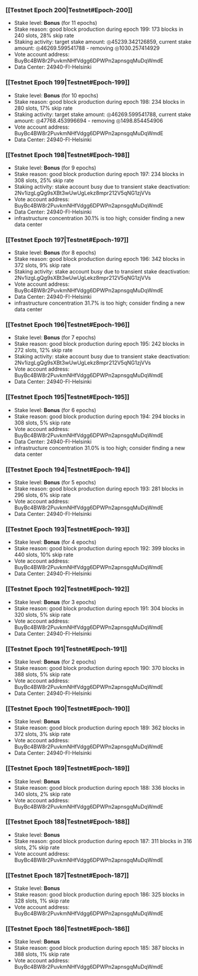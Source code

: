 ### [[Testnet Epoch 200|Testnet#Epoch-200]]
* Stake level: **Bonus** (for 11 epochs)
* Stake reason: good block production during epoch 199: 173 blocks in 240 slots, 28% skip rate
* Staking activity: target stake amount: ◎45239.342126859, current stake amount: ◎46269.599541788 - removing ◎1030.257414929
* Vote account address: BuyBc4BW8r2PuvkmNHfVdgg6DPWPn2apnsgqMuDqWmdE
* Data Center: 24940-FI-Helsinki
### [[Testnet Epoch 199|Testnet#Epoch-199]]
* Stake level: **Bonus** (for 10 epochs)
* Stake reason: good block production during epoch 198: 234 blocks in 280 slots, 17% skip rate
* Staking activity: target stake amount: ◎46269.599541788, current stake amount: ◎47768.453996694 - removing ◎1498.854454906
* Vote account address: BuyBc4BW8r2PuvkmNHfVdgg6DPWPn2apnsgqMuDqWmdE
* Data Center: 24940-FI-Helsinki
### [[Testnet Epoch 198|Testnet#Epoch-198]]
* Stake level: **Bonus** (for 9 epochs)
* Stake reason: good block production during epoch 197: 234 blocks in 308 slots, 25% skip rate
* Staking activity: stake account busy due to transient stake deactivation: 2Nv1izgLgQg9sXBt3wUwUgLekz8mpr212V5qNG1zjVVs
* Vote account address: BuyBc4BW8r2PuvkmNHfVdgg6DPWPn2apnsgqMuDqWmdE
* Data Center: 24940-FI-Helsinki
* infrastructure concentration 30.1% is too high; consider finding a new data center
### [[Testnet Epoch 197|Testnet#Epoch-197]]
* Stake level: **Bonus** (for 8 epochs)
* Stake reason: good block production during epoch 196: 342 blocks in 372 slots, 9% skip rate
* Staking activity: stake account busy due to transient stake deactivation: 2Nv1izgLgQg9sXBt3wUwUgLekz8mpr212V5qNG1zjVVs
* Vote account address: BuyBc4BW8r2PuvkmNHfVdgg6DPWPn2apnsgqMuDqWmdE
* Data Center: 24940-FI-Helsinki
* infrastructure concentration 31.7% is too high; consider finding a new data center
### [[Testnet Epoch 196|Testnet#Epoch-196]]
* Stake level: **Bonus** (for 7 epochs)
* Stake reason: good block production during epoch 195: 242 blocks in 272 slots, 12% skip rate
* Staking activity: stake account busy due to transient stake deactivation: 2Nv1izgLgQg9sXBt3wUwUgLekz8mpr212V5qNG1zjVVs
* Vote account address: BuyBc4BW8r2PuvkmNHfVdgg6DPWPn2apnsgqMuDqWmdE
* Data Center: 24940-FI-Helsinki
### [[Testnet Epoch 195|Testnet#Epoch-195]]
* Stake level: **Bonus** (for 6 epochs)
* Stake reason: good block production during epoch 194: 294 blocks in 308 slots, 5% skip rate
* Vote account address: BuyBc4BW8r2PuvkmNHfVdgg6DPWPn2apnsgqMuDqWmdE
* Data Center: 24940-FI-Helsinki
* infrastructure concentration 31.0% is too high; consider finding a new data center
### [[Testnet Epoch 194|Testnet#Epoch-194]]
* Stake level: **Bonus** (for 5 epochs)
* Stake reason: good block production during epoch 193: 281 blocks in 296 slots, 6% skip rate
* Vote account address: BuyBc4BW8r2PuvkmNHfVdgg6DPWPn2apnsgqMuDqWmdE
* Data Center: 24940-FI-Helsinki
### [[Testnet Epoch 193|Testnet#Epoch-193]]
* Stake level: **Bonus** (for 4 epochs)
* Stake reason: good block production during epoch 192: 399 blocks in 440 slots, 10% skip rate
* Vote account address: BuyBc4BW8r2PuvkmNHfVdgg6DPWPn2apnsgqMuDqWmdE
* Data Center: 24940-FI-Helsinki
### [[Testnet Epoch 192|Testnet#Epoch-192]]
* Stake level: **Bonus** (for 3 epochs)
* Stake reason: good block production during epoch 191: 304 blocks in 320 slots, 5% skip rate
* Vote account address: BuyBc4BW8r2PuvkmNHfVdgg6DPWPn2apnsgqMuDqWmdE
* Data Center: 24940-FI-Helsinki
### [[Testnet Epoch 191|Testnet#Epoch-191]]
* Stake level: **Bonus** (for 2 epochs)
* Stake reason: good block production during epoch 190: 370 blocks in 388 slots, 5% skip rate
* Vote account address: BuyBc4BW8r2PuvkmNHfVdgg6DPWPn2apnsgqMuDqWmdE
* Data Center: 24940-FI-Helsinki
### [[Testnet Epoch 190|Testnet#Epoch-190]]
* Stake level: **Bonus**
* Stake reason: good block production during epoch 189: 362 blocks in 372 slots, 3% skip rate
* Vote account address: BuyBc4BW8r2PuvkmNHfVdgg6DPWPn2apnsgqMuDqWmdE
* Data Center: 24940-FI-Helsinki
### [[Testnet Epoch 189|Testnet#Epoch-189]]
* Stake level: **Bonus**
* Stake reason: good block production during epoch 188: 336 blocks in 340 slots, 2% skip rate
* Vote account address: BuyBc4BW8r2PuvkmNHfVdgg6DPWPn2apnsgqMuDqWmdE
### [[Testnet Epoch 188|Testnet#Epoch-188]]
* Stake level: **Bonus**
* Stake reason: good block production during epoch 187: 311 blocks in 316 slots, 2% skip rate
* Vote account address: BuyBc4BW8r2PuvkmNHfVdgg6DPWPn2apnsgqMuDqWmdE
### [[Testnet Epoch 187|Testnet#Epoch-187]]
* Stake level: **Bonus**
* Stake reason: good block production during epoch 186: 325 blocks in 328 slots, 1% skip rate
* Vote account address: BuyBc4BW8r2PuvkmNHfVdgg6DPWPn2apnsgqMuDqWmdE
### [[Testnet Epoch 186|Testnet#Epoch-186]]
* Stake level: **Bonus**
* Stake reason: good block production during epoch 185: 387 blocks in 388 slots, 1% skip rate
* Vote account address: BuyBc4BW8r2PuvkmNHfVdgg6DPWPn2apnsgqMuDqWmdE